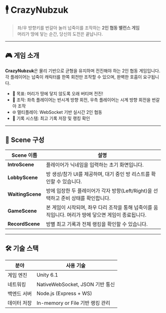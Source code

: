 # 🕴️ CrazyNubzuk

> 좌/우 방향키를 번갈아 눌러 넙죽이를 조작하는 **2인 협동 밸런스 게임**  
> 머리가 땅에 닿는 순간, 당신의 도전은 끝납니다.

---

## 🎮 게임 소개

**CrazyNubzuk**은 물리 기반으로 균형을 유지하며 전진해야 하는 2인 협동 게임입니다.  
각 플레이어는 넙죽이 캐릭터를 한쪽 회전만 조작할 수 있으며, 완벽한 호흡이 요구됩니다.

- 🎯 목표: 머리가 땅에 닿지 않도록 오래 버티며 전진!
- 🧠 조작: 좌측 플레이어는 반시계 방향 회전, 우측 플레이어는 시계 방향 회전을 번갈아 조작
- 🌐 멀티플레이: WebSocket 기반 실시간 2인 협동
- 🧪 기록 시스템: 최고 기록 저장 및 랭킹 확인

---

## 🧩 Scene 구성

| Scene 이름       | 설명 |
|------------------|------|
| **IntroScene**   | 플레이어가 닉네임을 입력하는 초기 화면입니다. |
| **LobbyScene**   | 방 생성/참가 UI를 제공하며, 대기 중인 방 리스트를 확인할 수 있습니다. |
| **WaitingScene** | 방에 입장한 두 플레이어가 각자 방향(Left/Right)을 선택하고 준비 상태를 확인합니다. |
| **GameScene**    | 본 게임이 시작되며, 좌우 다리 조작을 통해 넙죽이를 움직입니다. 머리가 땅에 닿으면 게임이 종료됩니다. |
| **RecordScene**  | 방별 최고 기록과 전체 랭킹을 확인할 수 있습니다. |

---

## 🛠️ 기술 스택

| 분야          | 사용 기술                       |
|---------------|--------------------------------|
| 게임 엔진      | Unity 6.1      |
| 네트워킹       | NativeWebSocket, JSON 기반 통신 |
| 백엔드 서버    | Node.js (Express + WS)         |
| 데이터 저장    | In-memory or File 기반 랭킹 관리 |
